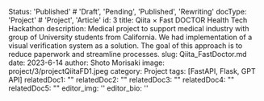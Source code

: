 Status: 'Published' # 'Draft', 'Pending', 'Published', 'Rewriting'
docType: 'Project' # 'Project', 'Article'
id: 3
title: Qiita × Fast DOCTOR Health Tech Hackathon
description: Medical project to support medical industry with group of University students from California. We had implementation of a visual verification system as a solution. The goal of this approach is to reduce paperwork and streamline processes.
slug: Qiita_FastDoctor.md
date: 2023-6-14
author: Shoto Morisaki
image: project/3/projectQiitaFD1.jpeg
category: Project
tags: [FastAPI, Flask, GPT API]
relatedDoc1: ""
relatedDoc2: ""
relatedDoc3: ""
relatedDoc4: ""
relatedDoc5: ""
editor_img: ''
editor_bio: ''